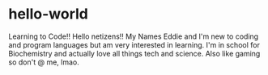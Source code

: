 # hello-world
Learning to Code!!
Hello netizens!!
My Names Eddie and I'm new to coding and program languages but am very interested in learning.
I'm in school for Biochemistry and actually love all things tech and science. Also like gaming so don't @ me, lmao.
